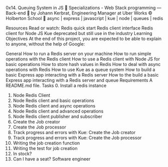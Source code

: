 0x14. Queuing System in JS
📂 Specializations - Web Stack programming ― Back-end
👤 by Johann Kerbrat, Engineering Manager at Uber Works
©️ Holberton School
🔖 async | express | javascript | kue | node | queues | redis

Resources
Read or watch:
Redis quick start
Redis client interface
Redis client for Node JS
Kue deprecated but still use in the industry
Learning Objectives
At the end of this project, you are expected to be able to explain to anyone, without the help of Google:

General
How to run a Redis server on your machine
How to run simple operations with the Redis client
How to use a Redis client with Node JS for basic operations
How to store hash values in Redis
How to deal with async operations with Redis
How to use Kue as a queue system
How to build a basic Express app interacting with a Redis server
How to the build a basic Express app interacting with a Redis server and queue
Requirements
A README.md file.
Tasks
 0. Install a redis instance
 1. Node Redis Client
 2. Node Redis client and basic operations
 3. Node Redis client and async operations
 4. Node Redis client and advanced operations
 5. Node Redis client publisher and subscriber
 6. Create the Job creator
 7. Create the Job processor
 8. Track progress and errors with Kue: Create the Job creator
 9. Track progress and errors with Kue: Create the Job processor
 10. Writing the job creation function
 11. Writing the test for job creation
 12. In stock?
 13. Can I have a seat?
Software engineer